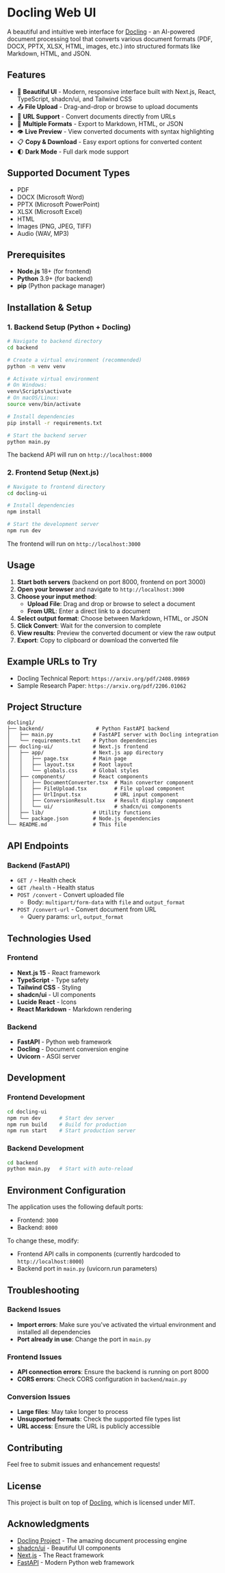 # Docling Web UI

A beautiful and intuitive web interface for [Docling](https://github.com/docling-project/docling) - an AI-powered document processing tool that converts various document formats (PDF, DOCX, PPTX, XLSX, HTML, images, etc.) into structured formats like Markdown, HTML, and JSON.

## Features

- 🎨 **Beautiful UI** - Modern, responsive interface built with Next.js, React, TypeScript, shadcn/ui, and Tailwind CSS
- 📤 **File Upload** - Drag-and-drop or browse to upload documents
- 🔗 **URL Support** - Convert documents directly from URLs
- 🔄 **Multiple Formats** - Export to Markdown, HTML, or JSON
- 👁️ **Live Preview** - View converted documents with syntax highlighting
- 📋 **Copy & Download** - Easy export options for converted content
- 🌓 **Dark Mode** - Full dark mode support

## Supported Document Types

- PDF
- DOCX (Microsoft Word)
- PPTX (Microsoft PowerPoint)
- XLSX (Microsoft Excel)
- HTML
- Images (PNG, JPEG, TIFF)
- Audio (WAV, MP3)

## Prerequisites

- **Node.js** 18+ (for frontend)
- **Python** 3.9+ (for backend)
- **pip** (Python package manager)

## Installation & Setup

### 1. Backend Setup (Python + Docling)

```bash
# Navigate to backend directory
cd backend

# Create a virtual environment (recommended)
python -m venv venv

# Activate virtual environment
# On Windows:
venv\Scripts\activate
# On macOS/Linux:
source venv/bin/activate

# Install dependencies
pip install -r requirements.txt

# Start the backend server
python main.py
```

The backend API will run on `http://localhost:8000`

### 2. Frontend Setup (Next.js)

```bash
# Navigate to frontend directory
cd docling-ui

# Install dependencies
npm install

# Start the development server
npm run dev
```

The frontend will run on `http://localhost:3000`

## Usage

1. **Start both servers** (backend on port 8000, frontend on port 3000)
2. **Open your browser** and navigate to `http://localhost:3000`
3. **Choose your input method**:
   - **Upload File**: Drag and drop or browse to select a document
   - **From URL**: Enter a direct link to a document
4. **Select output format**: Choose between Markdown, HTML, or JSON
5. **Click Convert**: Wait for the conversion to complete
6. **View results**: Preview the converted document or view the raw output
7. **Export**: Copy to clipboard or download the converted file

## Example URLs to Try

- Docling Technical Report: `https://arxiv.org/pdf/2408.09869`
- Sample Research Paper: `https://arxiv.org/pdf/2206.01062`

## Project Structure

```
docling1/
├── backend/                 # Python FastAPI backend
│   ├── main.py             # FastAPI server with Docling integration
│   └── requirements.txt    # Python dependencies
├── docling-ui/             # Next.js frontend
│   ├── app/                # Next.js app directory
│   │   ├── page.tsx        # Main page
│   │   ├── layout.tsx      # Root layout
│   │   └── globals.css     # Global styles
│   ├── components/         # React components
│   │   ├── DocumentConverter.tsx  # Main converter component
│   │   ├── FileUpload.tsx         # File upload component
│   │   ├── UrlInput.tsx           # URL input component
│   │   ├── ConversionResult.tsx   # Result display component
│   │   └── ui/                    # shadcn/ui components
│   ├── lib/                # Utility functions
│   └── package.json        # Node.js dependencies
└── README.md               # This file
```

## API Endpoints

### Backend (FastAPI)

- `GET /` - Health check
- `GET /health` - Health status
- `POST /convert` - Convert uploaded file
  - Body: `multipart/form-data` with `file` and `output_format`
- `POST /convert-url` - Convert document from URL
  - Query params: `url`, `output_format`

## Technologies Used

### Frontend
- **Next.js 15** - React framework
- **TypeScript** - Type safety
- **Tailwind CSS** - Styling
- **shadcn/ui** - UI components
- **Lucide React** - Icons
- **React Markdown** - Markdown rendering

### Backend
- **FastAPI** - Python web framework
- **Docling** - Document conversion engine
- **Uvicorn** - ASGI server

## Development

### Frontend Development
```bash
cd docling-ui
npm run dev      # Start dev server
npm run build    # Build for production
npm run start    # Start production server
```

### Backend Development
```bash
cd backend
python main.py   # Start with auto-reload
```

## Environment Configuration

The application uses the following default ports:
- Frontend: `3000`
- Backend: `8000`

To change these, modify:
- Frontend API calls in components (currently hardcoded to `http://localhost:8000`)
- Backend port in `main.py` (uvicorn.run parameters)

## Troubleshooting

### Backend Issues
- **Import errors**: Make sure you've activated the virtual environment and installed all dependencies
- **Port already in use**: Change the port in `main.py`

### Frontend Issues
- **API connection errors**: Ensure the backend is running on port 8000
- **CORS errors**: Check CORS configuration in `backend/main.py`

### Conversion Issues
- **Large files**: May take longer to process
- **Unsupported formats**: Check the supported file types list
- **URL access**: Ensure the URL is publicly accessible

## Contributing

Feel free to submit issues and enhancement requests!

## License

This project is built on top of [Docling](https://github.com/docling-project/docling), which is licensed under MIT.

## Acknowledgments

- [Docling Project](https://github.com/docling-project/docling) - The amazing document processing engine
- [shadcn/ui](https://ui.shadcn.com/) - Beautiful UI components
- [Next.js](https://nextjs.org/) - The React framework
- [FastAPI](https://fastapi.tiangolo.com/) - Modern Python web framework
